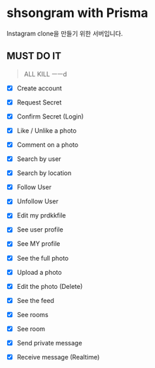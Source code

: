 # shsongram with Prisma

Instagram clone을 만들기 위한 서버입니다.

## MUST DO IT

> ALL KILL ㅡㅡd
- [x] Create account
- [x] Request Secret
- [x] Confirm Secret (Login)
- [x] Like / Unlike a photo
- [x] Comment on a photo
- [x] Search by user
- [x] Search by location
- [x] Follow User
- [x] Unfollow User
- [x] Edit my prdkkfile
- [x] See user profile
- [x] See MY profile
- [x] See the full photo
- [x] Upload a photo
- [x] Edit the photo (Delete)
- [x] See the feed
- [x] See rooms
- [x] See room
- [x] Send private message
- [x] Receive message (Realtime)

